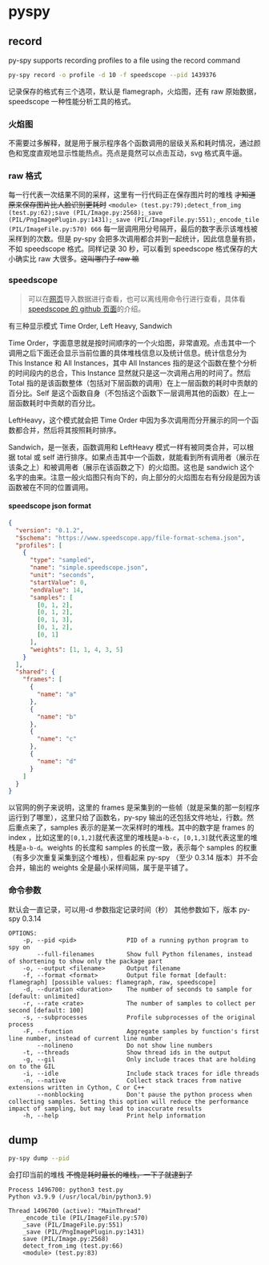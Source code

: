 # pyspy

## record

py-spy supports recording profiles to a file using the record command

```bash
py-spy record -o profile -d 10 -f speedscope --pid 1439376
```

记录保存的格式有三个选项，默认是 flamegraph，火焰图，还有 raw 原始数据，speedscope 一种性能分析工具的格式。

### 火焰图

不需要过多解释，就是用于展示程序各个函数调用的层级关系和耗时情况，通过颜色和宽度直观地显示性能热点。亮点是竟然可以点击互动，svg 格式真牛逼。

### raw 格式

每一行代表一次结果不同的采样，这里有一行代码正在保存图片时的堆栈 ~~才知道原来保存图片比人脸识别更耗时~~
`<module> (test.py:79);detect_from_img (test.py:62);save (PIL/Image.py:2568);_save (PIL/PngImagePlugin.py:1431);_save (PIL/ImageFile.py:551);_encode_tile (PIL/ImageFile.py:570) 666`
每一层调用用分号隔开，最后的数字表示该堆栈被采样到的次数。但是 py-spy 会把多次调用都合并到一起统计，因此信息量有损，不如 speedscope 格式。同样记录 30 秒，可以看到 speedscope 格式保存的大小确实比 raw 大很多。~~这叫哪门子 raw 嘛~~

### speedscope

> 可以在[网页](https://www.speedscope.app/)导入数据进行查看，也可以离线用命令行进行查看，具体看[speedscope 的 github 页面](https://github.com/jlfwong/speedscope/tree/main)的介绍。

有三种显示模式 Time Order, Left Heavy, Sandwich

Time Order，字面意思就是按时间顺序的一个火焰图，非常直观。点击其中一个调用之后下面还会显示当前位置的具体堆栈信息以及统计信息。统计信息分为 This Instance 和 All Instances，其中 All Instances 指的是这个函数在整个分析的时间段内的总合，This Instance 显然就只是这一次调用占用的时间了。然后 Total 指的是该函数整体（包括对下层函数的调用）在上一层函数的耗时中贡献的百分比。Self 是这个函数自身（不包括这个函数下一层调用其他的函数）在上一层函数耗时中贡献的百分比。

LeftHeavy，这个模式就会把 Time Order 中因为多次调用而分开展示的同一个函数都合并，然后将其按照耗时排序。

Sandwich，是一张表，函数调用和 LeftHeavy 模式一样有被同类合并，可以根据 total 或 self 进行排序。如果点击其中一个函数，就能看到所有调用者（展示在该条之上）和被调用者（展示在该函数之下）的火焰图。这也是 sandwich 这个名字的由来。注意一般火焰图只有向下的，向上部分的火焰图左右有分段是因为该函数被在不同的位置调用。

#### speedscope json format

```json
{
  "version": "0.1.2",
  "$schema": "https://www.speedscope.app/file-format-schema.json",
  "profiles": [
    {
      "type": "sampled",
      "name": "simple.speedscope.json",
      "unit": "seconds",
      "startValue": 0,
      "endValue": 14,
      "samples": [
        [0, 1, 2],
        [0, 1, 2],
        [0, 1, 3],
        [0, 1, 2],
        [0, 1]
      ],
      "weights": [1, 1, 4, 3, 5]
    }
  ],
  "shared": {
    "frames": [
      {
        "name": "a"
      },
      {
        "name": "b"
      },
      {
        "name": "c"
      },
      {
        "name": "d"
      }
    ]
  }
}
```

以官网的例子来说明，这里的 frames 是采集到的一些帧（就是采集的那一刻程序运行到了哪里），这里只给了函数名，py-spy 输出的还包括文件地址，行数。然后重点来了，samples 表示的是某一次采样时的堆栈。其中的数字是 frames 的 index ，比如这里的`[0,1,2]`就代表这里的堆栈是`a-b-c`，`[0,1,3]`就代表这里的堆栈是`a-b-d`。weights 的长度和 samples 的长度一致，表示每个 samples 的权重（有多少次重复采集到这个堆栈），但看起来 py-spy （至少 0.3.14 版本）并不会合并，输出的 weights 全是最小采样间隔，属于是平铺了。

### 命令参数

默认会一直记录，可以用-d 参数指定记录时间（秒）
其他参数如下，版本 py-spy 0.3.14

```text
OPTIONS:
    -p, --pid <pid>              PID of a running python program to spy on
        --full-filenames         Show full Python filenames, instead of shortening to show only the package part
    -o, --output <filename>      Output filename
    -f, --format <format>        Output file format [default: flamegraph] [possible values: flamegraph, raw, speedscope]
    -d, --duration <duration>    The number of seconds to sample for [default: unlimited]
    -r, --rate <rate>            The number of samples to collect per second [default: 100]
    -s, --subprocesses           Profile subprocesses of the original process
    -F, --function               Aggregate samples by function's first line number, instead of current line number
        --nolineno               Do not show line numbers
    -t, --threads                Show thread ids in the output
    -g, --gil                    Only include traces that are holding on to the GIL
    -i, --idle                   Include stack traces for idle threads
    -n, --native                 Collect stack traces from native extensions written in Cython, C or C++
        --nonblocking            Don't pause the python process when collecting samples. Setting this option will reduce the performance impact of sampling, but may lead to inaccurate results
    -h, --help                   Print help information
```

## dump

```bash
py-spy dump --pid
```

会打印当前的堆栈
~~不愧是耗时最长的堆栈，一下子就逮到了~~

```text
Process 1496700: python3 test.py
Python v3.9.9 (/usr/local/bin/python3.9)

Thread 1496700 (active): "MainThread"
    _encode_tile (PIL/ImageFile.py:570)
    _save (PIL/ImageFile.py:551)
    _save (PIL/PngImagePlugin.py:1431)
    save (PIL/Image.py:2568)
    detect_from_img (test.py:66)
    <module> (test.py:83)
```
